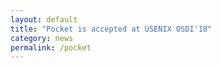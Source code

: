 ```yaml
---
layout: default
title: "Pocket is accepted at USENIX OSDI'18"
category: news 
permalink: /pocket
---
```

